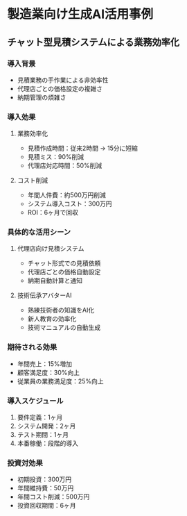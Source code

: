 # 製造業向け生成AI活用事例
## チャット型見積システムによる業務効率化

### 導入背景
- 見積業務の手作業による非効率性
- 代理店ごとの価格設定の複雑さ
- 納期管理の煩雑さ

### 導入効果
1. 業務効率化
   - 見積作成時間：従来2時間 → 15分に短縮
   - 見積ミス：90%削減
   - 代理店対応時間：50%削減

2. コスト削減
   - 年間人件費：約500万円削減
   - システム導入コスト：300万円
   - ROI：6ヶ月で回収

### 具体的な活用シーン
1. 代理店向け見積システム
   - チャット形式での見積依頼
   - 代理店ごとの価格自動設定
   - 納期自動計算と通知

2. 技術伝承アバターAI
   - 熟練技術者の知識をAI化
   - 新人教育の効率化
   - 技術マニュアルの自動生成

### 期待される効果
- 年間売上：15%増加
- 顧客満足度：30%向上
- 従業員の業務満足度：25%向上

### 導入スケジュール
1. 要件定義：1ヶ月
2. システム開発：2ヶ月
3. テスト期間：1ヶ月
4. 本番稼働：段階的導入

### 投資対効果
- 初期投資：300万円
- 年間維持費：50万円
- 年間コスト削減：500万円
- 投資回収期間：6ヶ月 
